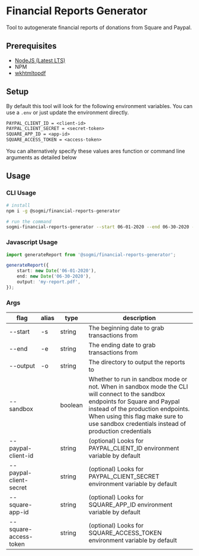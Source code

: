 # Financial Reports Generator

Tool to autogenerate financial reports of donations from Square and Paypal.

## Prerequisites

-   [NodeJS (Latest LTS)](https://nodejs.org/en)
-   NPM
-   [wkhtmltopdf](https://wkhtmltopdf.org/)

## Setup

By default this tool will look for the following environment variables. You can use a `.env` or just update the environment directly.

```txt
PAYPAL_CLIENT_ID = <client-id>
PAYPAL_CLIENT_SECRET = <secret-token>
SQUARE_APP_ID = <app-id>
SQUARE_ACCESS_TOKEN = <access-token>
```

You can alternatively specify these values ares function or command line arguments as detailed below

## Usage

### CLI Usage

```bash
# install
npm i -g @sogmi/financial-reports-generator

# run the command
sogmi-financial-reports-generator --start 06-01-2020 --end 06-30-2020 --output my-report.pdf
```

### Javascript Usage

```ts
import generateReport from '@sogmi/financial-reports-generator';

generateReport({
    start: new Date('06-01-2020'),
    end: new Date('06-30-2020'),
    output: 'my-report.pdf',
});
```

### Args

| flag                   | alias | type    | description                                                                                                                                                                                                                                                      |
| ---------------------- | ----- | ------- | ---------------------------------------------------------------------------------------------------------------------------------------------------------------------------------------------------------------------------------------------------------------- |
| --start                | -s    | string  | The beginning date to grab transactions from                                                                                                                                                                                                                     |
| --end                  | -e    | string  | The ending date to grab transactions from                                                                                                                                                                                                                        |
| --output               | -o    | string  | The directory to output the reports to                                                                                                                                                                                                                           |
| --sandbox              |       | boolean | Whether to run in sandbox mode or not. When in sandbox mode the CLI will connect to the sandbox endpoints for Square and Paypal instead of the production endpoints. When using this flag make sure to use sandbox credentials instead of production credentials |
| --paypal-client-id     |       | string  | (optional) Looks for PAYPAL_CLIENT_ID environment variable by default                                                                                                                                                                                            |
| --paypal-client-secret |       | string  | (optional) Looks for PAYPAL_CLIENT_SECRET environment variable by default                                                                                                                                                                                        |
| --square-app-id        |       | string  | (optional) Looks for SQUARE_APP_ID environment variable by default                                                                                                                                                                                               |
| --square-access-token  |       | string  | (optional) Looks for SQUARE_ACCESS_TOKEN environment variable by default                                                                                                                                                                                         |
